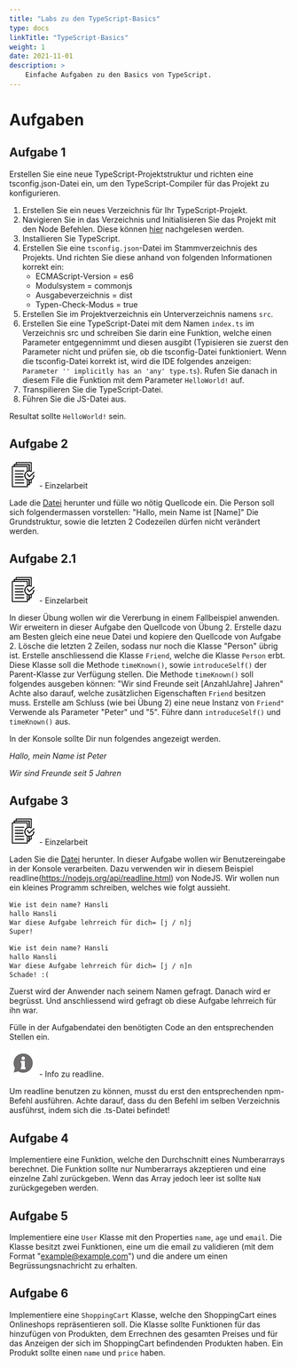 ```yaml
---
title: "Labs zu den TypeScript-Basics"
type: docs
linkTitle: "TypeScript-Basics"
weight: 1
date: 2021-11-01
description: >
    Einfache Aufgaben zu den Basics von TypeScript.
---
```

# Aufgaben
## Aufgabe 1
Erstellen Sie eine neue TypeScript-Projektstruktur und richten eine tsconfig.json-Datei ein, um den TypeScript-Compiler für das Projekt zu konfigurieren.

1. Erstellen Sie ein neues Verzeichnis für Ihr TypeScript-Projekt. 
2. Navigieren Sie in das Verzeichnis und Initialisieren Sie das Projekt mit den Node Befehlen. Diese können [hier](../../../docs/web/ide_advanced/01_nodejs.md#npm-commands) nachgelesen werden. 
4. Installieren Sie TypeScript. 
5. Erstellen Sie eine `tsconfig.json`-Datei im Stammverzeichnis des Projekts. Und richten Sie diese anhand von folgenden Informationen korrekt ein:
   * ECMAScript-Version = es6
   * Modulsystem = commonjs
   * Ausgabeverzeichnis = dist
   * Typen-Check-Modus = true
6. Erstellen Sie im Projektverzeichnis ein Unterverzeichnis namens `src`. 
7. Erstellen Sie eine TypeScript-Datei mit dem Namen `index.ts` im Verzeichnis src und schreiben Sie darin eine Funktion, welche einen Parameter entgegennimmt und diesen ausgibt (Typisieren sie zuerst den Parameter nicht und prüfen sie, ob die tsconfig-Datei funktioniert. Wenn die tsconfig-Datei korrekt ist, wird die IDE folgendes anzeigen: `Parameter '' implicitly has an 'any' type.ts`). Rufen Sie danach in diesem File die Funktion mit dem Parameter `HelloWorld!` auf.
8. Transpilieren Sie die TypeScript-Datei.
9. Führen Sie die JS-Datei aus.

Resultat sollte `HelloWorld!` sein.


## Aufgabe 2
![task2](/images/task.png) - Einzelarbeit

Lade die [Datei](/files/exams/angular/uebung2.ts) herunter und fülle wo nötig Quellcode ein.
Die Person soll sich folgendermassen vorstellen: "Hallo, mein Name ist  [Name]"
Die Grundstruktur, sowie die letzten 2 Codezeilen dürfen nicht verändert werden.


## Aufgabe 2.1
![task3](/images/task.png) - Einzelarbeit

In dieser Übung wollen wir die Vererbung in einem Fallbeispiel anwenden.
Wir erweitern in dieser Aufgabe den Quellcode von Übung 2.
Erstelle dazu am Besten gleich eine neue Datei und kopiere den Quellcode von Aufgabe 2.
Lösche die letzten 2 Zeilen, sodass nur noch die Klasse "Person" übrig ist.
Erstelle anschliessend die Klasse `Friend`, welche die Klasse `Person` erbt.
Diese Klasse soll die Methode `timeKnown()`, sowie `introduceSelf()` der Parent-Klasse zur Verfügung stellen.
Die Methode `timeKnown()` soll folgendes ausgeben können: "Wir sind Freunde seit [AnzahlJahre] Jahren"
Achte also darauf, welche zusätzlichen Eigenschaften `Friend` besitzen muss.
Erstelle am Schluss (wie bei Übung 2) eine neue Instanz von `Friend"` Verwende als Parameter "Peter" und "5".
Führe dann `introduceSelf()` und `timeKnown()` aus.

In der Konsole sollte Dir nun folgendes angezeigt werden.

*Hallo, mein Name ist Peter*

*Wir sind Freunde seit 5 Jahren*


## Aufgabe 3
![task4](/images/task.png) - Einzelarbeit

Laden Sie die [Datei](/files/exams/angular/uebung3.ts) herunter.
In dieser Aufgabe wollen wir Benutzereingabe in der Konsole verarbeiten.
Dazu verwenden wir in diesem Beispiel readline(https://nodejs.org/api/readline.html) von NodeJS.
Wir wollen nun ein kleines Programm schreiben, welches wie folgt aussieht.

```console
Wie ist dein name? Hansli
hallo Hansli
War diese Aufgabe lehrreich für dich= [j / n]j
Super!
```
```console
Wie ist dein name? Hansli
hallo Hansli
War diese Aufgabe lehrreich für dich= [j / n]n
Schade! :(
```
Zuerst wird der Anwender nach seinem Namen gefragt.
Danach wird er begrüsst.
Und anschliessend wird gefragt ob diese Aufgabe lehrreich für ihn war.

Fülle in der Aufgabendatei den benötigten Code an den entsprechenden Stellen ein.

![asset](/images/hint.png) - Info zu readline.

Um readline benutzen zu können, musst du erst den entsprechenden npm-Befehl ausführen.
Achte darauf, dass du den Befehl im selben Verzeichnis ausführst, indem sich die .ts-Datei befindet!


## Aufgabe 4
Implementiere eine Funktion, welche den Durchschnitt eines Numberarrays berechnet.
Die Funktion sollte nur Numberarrays akzeptieren und eine einzelne Zahl zurückgeben. Wenn das Array jedoch leer ist sollte `NaN` zurückgegeben werden.


## Aufgabe 5
Implementiere eine `User` Klasse mit den Properties `name`, `age` und `email`.
Die Klasse besitzt zwei Funktionen, eine um die email zu validieren (mit dem Format "example@example.com") und die andere um einen Begrüssungsnachricht zu erhalten.


## Aufgabe 6
Implementiere eine `ShoppingCart` Klasse, welche den ShoppingCart eines Onlineshops repräsentieren soll.
Die Klasse sollte Funktionen für das hinzufügen von Produkten, dem Errechnen des gesamten Preises und für das Anzeigen der sich im ShoppingCart befindenden Produkten haben.
Ein Produkt sollte einen `name` und `price` haben.


